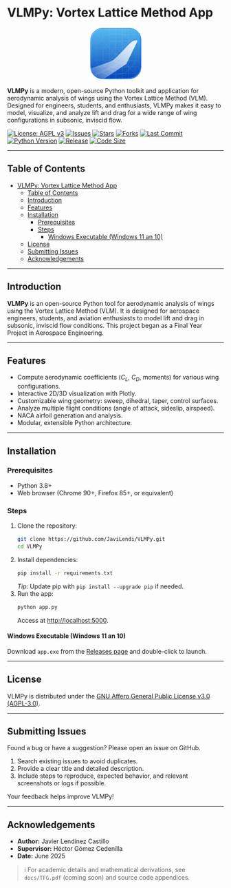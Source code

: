 # VLMPy: Vortex Lattice Method App

<p align="center">
    <img src="docs/img/icon.svg" alt="VLMPy Logo" width="120"/>
</p>

**VLMPy** is a modern, open-source Python toolkit and application for aerodynamic analysis of wings using the Vortex Lattice Method (VLM). Designed for engineers, students, and enthusiasts, VLMPy makes it easy to model, visualize, and analyze lift and drag for a wide range of wing configurations in subsonic, inviscid flow.


[![License: AGPL v3](https://img.shields.io/badge/License-AGPL%20v3-blue.svg)](LICENSE)
[![Issues](https://img.shields.io/github/issues/JaviLendi/VLMPy.svg)](https://github.com/JaviLendi/VLMPy/issues)
[![Stars](https://img.shields.io/github/stars/JaviLendi/VLMPy.svg)](https://github.com/JaviLendi/VLMPy/stargazers)
[![Forks](https://img.shields.io/github/forks/JaviLendi/VLMPy.svg)](https://github.com/JaviLendi/VLMPy/network/members)
[![Last Commit](https://img.shields.io/github/last-commit/JaviLendi/VLMPy.svg)](https://github.com/JaviLendi/VLMPy/commits/main)
[![Python Version](https://img.shields.io/badge/python-3.8%2B-blue.svg)](https://www.python.org/downloads/)
[![Release](https://img.shields.io/github/v/release/JaviLendi/VLMPy.svg?include_prereleases)](https://github.com/JaviLendi/VLMPy/releases)
[![Code Size](https://img.shields.io/github/languages/code-size/JaviLendi/VLMPy.svg)](https://github.com/JaviLendi/VLMPy)


---

## Table of Contents

- [VLMPy: Vortex Lattice Method App](#vlmpy-vortex-lattice-method-app)
  - [Table of Contents](#table-of-contents)
  - [Introduction](#introduction)
  - [Features](#features)
  - [Installation](#installation)
    - [Prerequisites](#prerequisites)
    - [Steps](#steps)
      - [Windows Executable (Windows 11 an 10)](#windows-executable-windows-11-an-10)
  - [License](#license)
  - [Submitting Issues](#submitting-issues)
  - [Acknowledgements](#acknowledgements)

---

## Introduction

**VLMPy** is an open-source Python tool for aerodynamic analysis of wings using the Vortex Lattice Method (VLM). It is designed for aerospace engineers, students, and aviation enthusiasts to model lift and drag in subsonic, inviscid flow conditions. This project began as a Final Year Project in Aerospace Engineering.

---

## Features

- Compute aerodynamic coefficients ($C_L$, $C_D$, moments) for various wing configurations.
- Interactive 2D/3D visualization with Plotly.
- Customizable wing geometry: sweep, dihedral, taper, control surfaces.
- Analyze multiple flight conditions (angle of attack, sideslip, airspeed).
- NACA airfoil generation and analysis.
- Modular, extensible Python architecture.

---

## Installation

### Prerequisites

- Python 3.8+
- Web browser (Chrome 90+, Firefox 85+, or equivalent)

### Steps

1. Clone the repository:
     ```bash
     git clone https://github.com/JaviLendi/VLMPy.git
     cd VLMPy
     ```
2. Install dependencies:
     ```bash
     pip install -r requirements.txt
     ```
     *Tip*: Update pip with `pip install --upgrade pip` if needed.
3. Run the app:
     ```bash
     python app.py
     ```
     Access at [http://localhost:5000](http://localhost:5000).

#### Windows Executable (Windows 11 an 10)

Download `app.exe` from the [Releases page](https://github.com/JaviLendi/VLMPy/releases) and double-click to launch.

---

## License

VLMPy is distributed under the [GNU Affero General Public License v3.0 (AGPL-3.0)](LICENSE).

---

## Submitting Issues

Found a bug or have a suggestion? Please open an issue on GitHub.

1. Search existing issues to avoid duplicates.
2. Provide a clear title and detailed description.
3. Include steps to reproduce, expected behavior, and relevant screenshots or logs if possible.

Your feedback helps improve VLMPy!

---

## Acknowledgements

- **Author:** Javier Lendínez Castillo
- **Supervisor:** Héctor Gómez Cedenilla
- **Date:** June 2025

> ℹ️ For academic details and mathematical derivations, see `docs/TFG.pdf` (coming soon) and source code appendices.

